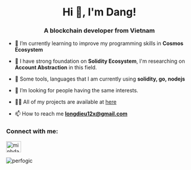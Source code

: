 <h1 align="center">Hi 👋, I'm Dang!</h1>
<h3 align="center">A blockchain developer from Vietnam</h3>

- 🌱 I’m currently learning to improve my programming skills in **Cosmos Ecosystem**

- 📖 I have strong foundation on **Solidity Ecosystem**, I'm researching on **Account Abstraction** in this field.

- 💬 Some tools, languages that I am currently using **solidity, go, nodejs**

- 🤝 I’m looking for people having the same interests.

- 👨‍💻 All of my projects are available at [here](https://github.com/perfogic?tab=repositories)

- 📫 How to reach me **longdieu12x@gmail.com**

<h3 align="left">Connect with me:</h3>
<p align="left">
<a href="https://www.linkedin.com/in/phạm-minh-đăng-4a6b9515b/" target="blank"><img align="center" src="https://raw.githubusercontent.com/rahuldkjain/github-profile-readme-generator/master/src/images/icons/Social/linked-in-alt.svg" alt="minhdang0710" height="30" width="40" /></a>
</p>

<p><img align="center" src="https://github-readme-stats.vercel.app/api/top-langs?username=perfogic&show_icons=true&locale=en&layout=compact" alt="perfogic" /></p>
